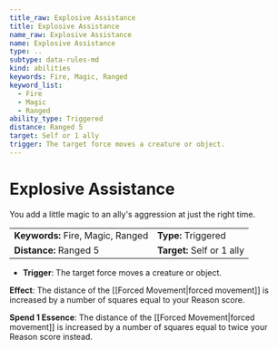 ```yaml
---
title_raw: Explosive Assistance
title: Explosive Assistance
name_raw: Explosive Assistance
name: Explosive Assistance
type: ..
subtype: data-rules-md
kind: abilities
keywords: Fire, Magic, Ranged
keyword_list:
  - Fire
  - Magic
  - Ranged
ability_type: Triggered
distance: Ranged 5
target: Self or 1 ally
trigger: The target force moves a creature or object.
---
```


# Explosive Assistance

You add a little magic to an ally's aggression at just the right time.

|                                   |                            |
| :-------------------------------- | :------------------------- |
| **Keywords:** Fire, Magic, Ranged | **Type:** Triggered        |
| **Distance:** Ranged 5            | **Target:** Self or 1 ally |

- **Trigger**: The target force moves a creature or object.

**Effect**: The distance of the [[Forced Movement|forced movement]] is increased by a number of squares equal to your Reason score.

**Spend 1 Essence**: The distance of the [[Forced Movement|forced movement]] is increased by a number of squares equal to twice your Reason score instead.
